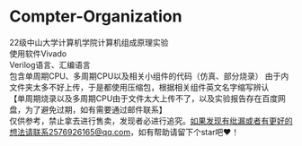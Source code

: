 # Compter-Organization
22级中山大学计算机学院计算机组成原理实验
<br>
使用软件Vivado
<br>
Verilog语言、汇编语言
<br>
包含单周期CPU、多周期CPU以及相关小组件的代码（仿真、部分烧录）
由于内文件夹太多不好上传，于是都使用压缩包，根据相关组件英文名字缩写辨认
<br>
【单周期烧录以及多周期CPU由于文件太大上传不了，以及实验报告存在百度网盘，为了避免过期，如有需要通过邮件联系】
<br>
仅供参考，禁止拿去进行售卖，发现者必进行追究。如果发现有纰漏或者有更好的想法请联系2576926165@qq.com，如有帮助请留下个star吧❤！
